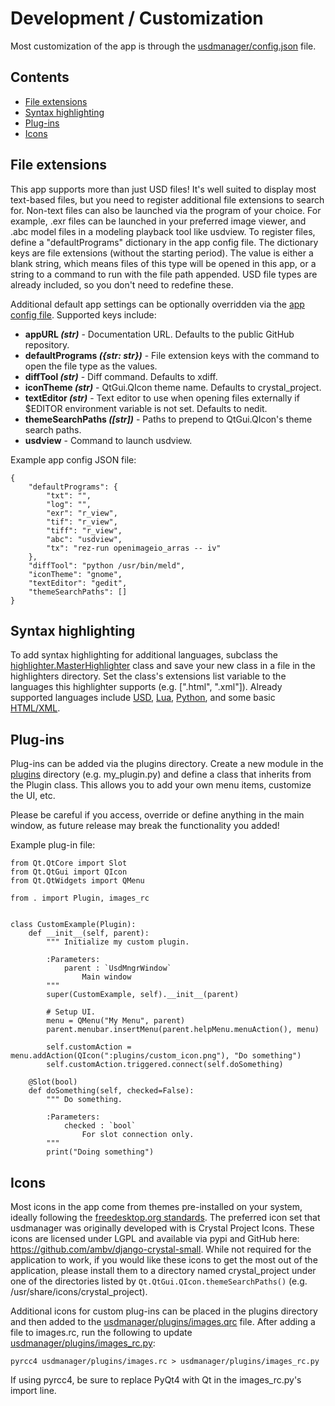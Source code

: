 # Development / Customization

Most customization of the app is through the [usdmanager/config.json](https://github.com/dreamworksanimation/usdmanager/blob/master/usdmanager/config.json) file.

## Contents

- [File extensions](#file-extensions)
- [Syntax highlighting](#syntax-highlighting)
- [Plug-ins](#plug-ins)
- [Icons](#icons)

## File extensions

This app supports more than just USD files! It's well suited to display most text-based files, but you need to register
additional file extensions to search for. Non-text files can also be launched via the program of your choice. For
example, .exr files can be launched in your preferred image viewer, and .abc model files in a modeling playback tool
like usdview. To register files, define a "defaultPrograms" dictionary in the app config file.
The dictionary keys are file extensions (without the starting period). The value is either a blank string, which means
files of this type will be opened in this app, or a string to a command to run with the file path appended. USD file
types are already included, so you don't need to redefine these.

Additional default app settings can be optionally overridden via the [app config file](https://github.com/dreamworksanimation/usdmanager/blob/master/usdmanager/config.json).
Supported keys include:
- **appURL _(str)_** - Documentation URL. Defaults to the public GitHub repository.
- **defaultPrograms _({str: str})_** - File extension keys with the command to open the file type as the values.
- **diffTool _(str)_** - Diff command. Defaults to xdiff.
- **iconTheme _(str)_** - QtGui.QIcon theme name. Defaults to crystal_project.
- **textEditor _(str)_** - Text editor to use when opening files externally if $EDITOR environment variable is
not set. Defaults to nedit.
- **themeSearchPaths _([str])_** - Paths to prepend to QtGui.QIcon's theme search paths.
- **usdview** - Command to launch usdview.

Example app config JSON file:
```
{
    "defaultPrograms": {
        "txt": "",
        "log": "",
        "exr": "r_view",
        "tif": "r_view",
        "tiff": "r_view",
        "abc": "usdview",
        "tx": "rez-run openimageio_arras -- iv"
    },
    "diffTool": "python /usr/bin/meld",
    "iconTheme": "gnome",
    "textEditor": "gedit",
    "themeSearchPaths": []
}
```

## Syntax highlighting

To add syntax highlighting for additional languages, subclass the
[highlighter.MasterHighlighter](https://github.com/dreamworksanimation/usdmanager/blob/master/usdmanager/highlighter.py) class and save your new class in a file in the highlighters
directory. Set the class's extensions list variable to the languages this highlighter supports (e.g.
[".html", ".xml"]). Already supported languages include [USD](https://github.com/dreamworksanimation/usdmanager/blob/master/usdmanager/highlighters/usd.py),
[Lua](https://github.com/dreamworksanimation/usdmanager/blob/master/usdmanager/highlighters/lua.py), [Python](https://github.com/dreamworksanimation/usdmanager/blob/master/usdmanager/highlighters/python.py), and some basic
[HTML/XML](https://github.com/dreamworksanimation/usdmanager/blob/master/usdmanager/highlighters/xml.py).

## Plug-ins

Plug-ins can be added via the plugins directory. Create a new module in the [plugins](https://github.com/dreamworksanimation/usdmanager/blob/master/usdmanager/plugins) directory
(e.g. my_plugin.py) and define a class that inherits from the Plugin class. This allows you to add your own menu items,
customize the UI, etc.

Please be careful if you access, override or define anything in the main window, as future release may break the
functionality you added!

Example plug-in file:
```
from Qt.QtCore import Slot
from Qt.QtGui import QIcon
from Qt.QtWidgets import QMenu

from . import Plugin, images_rc


class CustomExample(Plugin):
    def __init__(self, parent):
        """ Initialize my custom plugin.
        
        :Parameters:
            parent : `UsdMngrWindow`
                Main window
        """
        super(CustomExample, self).__init__(parent)
        
        # Setup UI.
        menu = QMenu("My Menu", parent)
        parent.menubar.insertMenu(parent.helpMenu.menuAction(), menu)
        
        self.customAction = menu.addAction(QIcon(":plugins/custom_icon.png"), "Do something")
        self.customAction.triggered.connect(self.doSomething)
    
    @Slot(bool)
    def doSomething(self, checked=False):
        """ Do something.
        
        :Parameters:
            checked : `bool`
                For slot connection only.
        """
        print("Doing something")
```

## Icons

Most icons in the app come from themes pre-installed on your system, ideally following the
[freedesktop.org standards](https://standards.freedesktop.org/icon-naming-spec/icon-naming-spec-latest.html).
The preferred icon set that usdmanager was originally developed with is Crystal Project Icons. These icons are licensed
under LGPL and available via pypi and GitHub here: https://github.com/ambv/django-crystal-small. While not required for
the application to work, if you would like these icons to get the most out of the application, please install them to a
directory named crystal_project under one of the directories listed by `Qt.QtGui.QIcon.themeSearchPaths()` (e.g.
/usr/share/icons/crystal_project).

Additional icons for custom plug-ins can be placed in the plugins directory and then added to the
[usdmanager/plugins/images.qrc](https://github.com/dreamworksanimation/usdmanager/blob/master/usdmanager/plugins/images.qrc) file. After adding a file to images.rc, run the
following to update [usdmanager/plugins/images_rc.py](https://github.com/dreamworksanimation/usdmanager/blob/master/usdmanager/plugins/images_rc.py):

```
pyrcc4 usdmanager/plugins/images.rc > usdmanager/plugins/images_rc.py
```

If using pyrcc4, be sure to replace PyQt4 with Qt in the images_rc.py's import line.
